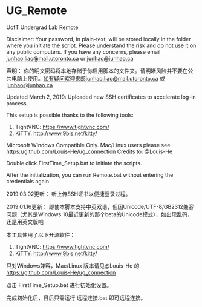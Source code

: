 # UG_Remote
UofT Undergrad Lab Remote

Disclaimer: 
Your password, in plain-text, will be stored locally in the folder where you initiate the script. Please understand the risk and do not use it on any public computers. If you have any concerns, please email junhao.liao@mail.utoronto.ca or junhao@junhao.ca

声明：
你的明文密码将本地存储于你启用脚本的文件夹。请明晰风险并不要在公共电脑上使用。如有疑问欢迎来邮junhao.liao@mail.utoronto.ca 或 junhao@junhao.ca

Updated March 2, 2019:
Uploaded new SSH certificates to accelerate log-in process.

This setup is possible thanks to the following tools:
1. TightVNC: https://www.tightvnc.com/
2. KiTTY: http://www.9bis.net/kitty/

Microsoft Windows Compatible Only. Mac/Linux users please see https://github.com/Louis-He/ug_connection Credits to: @Louis-He

Double click FirstTime_Setup.bat to initiate the scripts.

After the initialization, you can run Remote.bat without entering the credentials again.

2019.03.02更新：
新上传SSH证书以便捷登录过程。

2019.01.16更新：
即使本脚本支持中英双语，但因Unicode/UTF-8/GB2312兼容问题（尤其是Windows 10最近更新的那个beta的Unicode模式），如出现乱码，还是用英文版吧

本工具使用了以下开源软件：
1. TightVNC: https://www.tightvnc.com/
2. KiTTY: http://www.9bis.net/kitty/

只对Windows兼容，Mac/Linux 版本请见@Louis-He 的 https://github.com/Louis-He/ug_connection

双击 FirstTime_Setup.bat 进行初始化设置。

完成初始化后，日后只需运行 远程连接.bat 即可远程连接。

